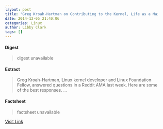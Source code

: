 ```yaml
---
layout: post
title: "Greg Kroah-Hartman on Contributing to the Kernel, Life as a Maintainer, Beer, and More"
date: 2014-12-05 21:40:06
categories: Linux
author: Libby Clark
tags: []
---
```



#### Digest
>digest unavailable

#### Extract
>Greg Kroah-Hartman, Linux kernel developer and Linux Foundation Fellow, answered questions in a Reddit AMA last week. Here are some of the best responses....

#### Factsheet
>factsheet unavailable

[Visit Link](https://www.linux.com/news/featured-blogs/200-libby-clark/797964-greg-kroah-hartman-on-contributing-to-the-kernel-life-as-a-maintainer-beer-and-more/)


